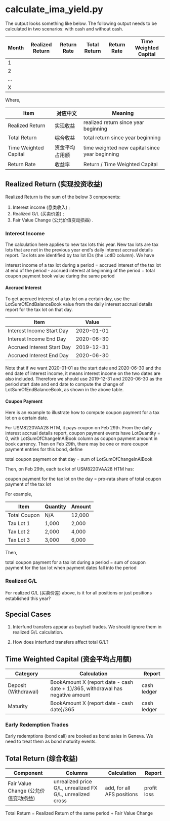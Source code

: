 # calculate_ima_yield.py

The output looks something like below. The following output needs to be calculated in two scenarios: with cash and without cash.

Month | Realized Return | Return Rate | Total Return | Return Rate | Time Weighted Capital
------|-----------------------------|-------------|--------------------------|------------|------------
1 | | | | | |
2 | | | | | |
... | | | | | |
X | | | | | |

Where,

Item | 对应中文 |Meaning
-----|----------|-------
Realized Return | 实现收益 | realized return since year beginning
Total Return | 综合收益 | total return since year beginning
Time Weighted Capital | 资金平均占用额 | time weighted new capital since year beginning
Return Rate | 收益率 | Return / Time Weighted Capital



## Realized Return (实现投资收益)
Realized Return is the sum of the below 3 components:

1. Interest income (息类收入) ;
2. Realized G/L (买卖价差) ;
3. Fair Value Change (公允价值变动损益) .


### Interest Income
The calculation here applies to new tax lots this year. New tax lots are tax lots that are not in the previous year end's daily interest accrual details report. Tax lots are identified by tax lot IDs (the LotID column). We have

interest income of a tax lot during a period = accrued interest of the tax lot at end of the period - accrued interest at beginning of the period + total coupon payment book value during the same period


#### Accrued Interest
To get accrued interest of a tax lot on a certain day, use the LotSumOfEndBalanceBook value from the daily interest accrual details report for the tax lot on that day.

Item | Value
-----|------
Interest Income Start Day | 2020-01-01
Interest Income End Day | 2020-06-30
Accrued Interest Start Day | 2019-12-31
Accrued Interest End Day | 2020-06-30

Note that if we want 2020-01-01 as the start date and 2020-06-30 and the end date of interest income, it means interest income on the two dates are also included. Therefore we should use 2019-12-31 and 2020-06-30 as the period start date and end date to compute the change of LotSumOfEndBalanceBook, as shown in the above table.


#### Coupon Payment
Here is an example to illustrate how to compute coupon payment for a tax lot on a certain date.

For USM8220VAA28 HTM, it pays coupon on Feb 29th. From the daily interest accrual details report, coupon payment events have LotQuantity = 0, with LotSumOfChangeInAIBook column as coupon payment amount in book currency. Then on Feb 29th, there may be one or more coupon payment entries for this bond, define

total coupon payment on that day = sum of LotSumOfChangeInAIBook

Then, on Feb 29th, each tax lot of USM8220VAA28 HTM has:

coupon payment for the tax lot on the day = pro-rata share of total coupon payment of the tax lot

For example,

Item | Quantity | Amount
-----|----------|-------
Total Coupon | N/A | 12,000
Tax Lot 1 | 1,000 | 2,000
Tax Lot 2 | 2,000 | 4,000
Tax Lot 3 | 3,000 | 6,000

Then,

total coupon payment for a tax lot during a period = sum of coupon payment for the tax lot when payment dates fall into the period



### Realized G/L
For realized G/L (买卖价差) above, is it for all positions or just positions established this year?



## Special Cases
1. Interfund transfers appear as buy/sell trades. We should ignore them in realized G/L calculation.

2. How does interfund transfers affect total G/L?



## Time Weighted Capital (资金平均占用额)

Category | Calculation | Report
---------|-------------|-------
Deposit (Withdrawal) | BookAmount X (report date - cash date + 1)/365, withdrawal has negative amount | cash ledger
Maturity | BookAmount X (report date - cash date)/365 | cash ledger


### Early Redemption Trades
Early redemptions (bond call) are booked as bond sales in Geneva. We need to treat them as bond maturity events.



## Total Return (综合收益)

Component | Columns | Calculation | Report
----------|---------|-------------|-------
Fair Value Change (公允价值变动损益) | unrealized price G/L, unrealized FX G/L, unrealized cross | add, for all AFS positions | profit loss

Total Return = Realized Return of the same period + Fair Value Change




